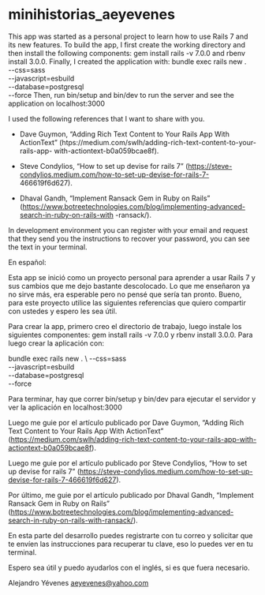 # minihistorias_aeyevenes
This app was started as a personal project to learn how to use Rails 7 and its new features. 
To build the app, I first create the working directory and then install the following components: gem install rails -v 7.0.0 and rbenv install 3.0.0. Finally, I created the application with:
bundle exec rails new . \
 --css=sass \
  --javascript=esbuild \
  --database=postgresql \
  --force
 Then, run bin/setup and bin/dev to run the server and see the application on localhost:3000

I used the following references that I want to share with you. 
- Dave Guymon, “Adding Rich Text Content to Your Rails App With ActionText” (htps://medium.com/swlh/adding-rich-text-content-to-your-rails-app- with-actiontext-b0a059bcae8f).

- Steve Condylios, “How to set up devise for rails 7” (https://steve-condylios.medium.com/how-to-set-up-devise-for-rails-7- 466619f6d627).

- Dhaval Gandh, “Implement Ransack Gem in Ruby on Rails” (https://www.botreetechnologies.com/blog/implementing-advanced-search-in-ruby-on-rails-with -ransack/).

In development environment you can register with your email and request that they send you the instructions to recover your password, you can see the text in your terminal.

En español:

Esta app se inició como un proyecto personal para aprender a usar Rails 7 y sus cambios que me dejo bastante descolocado. Lo que me enseñaron ya no sirve más, era esperable pero no pensé que sería tan pronto. Bueno, para este proyecto utilice las siguientes referencias que quiero compartir con ustedes y espero les sea útil. 

Para crear la app, primero creo el directorio de trabajo, luego instale los siguientes componentes: gem install rails -v 7.0.0 y rbenv install 3.0.0. Para luego crear la aplicación con:

bundle exec rails new . \ 
 --css=sass \
  --javascript=esbuild \
  --database=postgresql \
  --force
 
Para terminar, hay que correr bin/setup y bin/dev para ejecutar el servidor y ver la aplicación en localhost:3000

 
Luego me guie por el artículo publicado por Dave Guymon, “Adding Rich Text Content to Your Rails App With ActionText” (https://medium.com/swlh/adding-rich-text-content-to-your-rails-app-with-actiontext-b0a059bcae8f).

Luego me guie por el artículo publicado por Steve Condylios, “How to set up devise for rails 7” (https://steve-condylios.medium.com/how-to-set-up-devise-for-rails-7-466619f6d627).

Por último, me guie por el artículo publicado por Dhaval Gandh, “Implement Ransack Gem in Ruby on Rails” (https://www.botreetechnologies.com/blog/implementing-advanced-search-in-ruby-on-rails-with-ransack/).

En esta parte del desarrollo puedes registrarte con tu correo y solicitar que te envíen las instrucciones para recuperar tu clave, eso lo puedes ver en tu terminal. 

Espero sea útil y puedo ayudarlos con el inglés, si es que fuera necesario. 

Alejandro Yévenes
aeyevenes@yahoo.com
